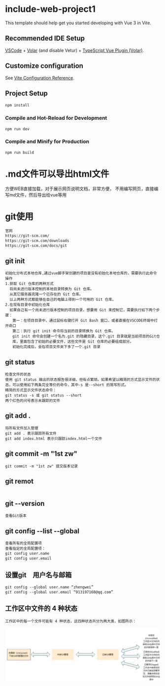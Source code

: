 # include-web-project1

This template should help get you started developing with Vue 3 in Vite.

## Recommended IDE Setup

[VSCode](https://code.visualstudio.com/) + [Volar](https://marketplace.visualstudio.com/items?itemName=Vue.volar) (and disable Vetur) + [TypeScript Vue Plugin (Volar)](https://marketplace.visualstudio.com/items?itemName=Vue.vscode-typescript-vue-plugin).

## Customize configuration

See [Vite Configuration Reference](https://vitejs.dev/config/).

## Project Setup

```sh
npm install
```

### Compile and Hot-Reload for Development

```sh
npm run dev
```

### Compile and Minify for Production

```sh
npm run build
```
# .md文件可以导出html文件
方便WEB直接加载，对于展示网页说明文档，非常方便，
不用编写网页，直接编写md文件，然后导出给vue等用
# git使用
```
官网
https://git-scm.com/
https://git-scm.com/downloads
https://git-scm.com/docs/git
```
## git init  
```
初始化分布式本地仓库,通过vue脚手架创建的项目是没有初始化本地仓库的，需要执行此命令操作
1.获取 Git 仓库的两种方式
  将尚未进行版本控制的本地目录转换为 Git 仓库。
  从其它服务器克隆一个已存在的 Git 仓库。
  以上两种方式都能够在自己的电脑上得到一个可用的 Git 仓库。
2.在现有目录中初始化仓库
  如果自己有一个尚未进行版本控制的项目目录，想要用 Git 来控制它，需要执行如下两个步骤：
　　第一：在项目目录中，通过鼠标右键打开 Git Bash 窗口，或者直接在VSCODE终端中打开命口
　　第二：执行 git init 命令将当前的目录转换为 Git 仓库。
　　git init 命令会创建一个名为.git 的隐藏目录，这个.git 目录就是当前项目的Git仓
　　库，里面包含了初始的必要文件，这些文件是 Git 仓库的必要组成部分。
　　初始化完成后，会在项目文件夹下多了一个.git 目录

```
## git status
```
检查文件的状态
使用 git status 输出的状态报告很详细，但有点繁琐。如果希望以精简的方式显示文件的状态，可以使用如下两条完全等价的命令，其中-s 是--short 的简写形式。
精简的方式显示文件状态命令：
git status -s 或 git status --short
两个红色的问号表示未跟踪的文件
```
## git add . 
``` 
将所有文件加入管理
git add . 表示跟踪所有文件
git add index.html 表示只跟踪index.html一个文件
```
## git commit -m "1st zw" 
```
git commit -m "1st zw" 提交版本记录
```
## git remot 
```

```
## git --version
```
查看Git版本
```
## git config --list --global
```
查看所有的全局配置项
查看指定的全局配置项：
git config user.name
git config user.email
```
## 设置git　用户名与邮箱
```
git config --global user.name “zhengwei”
git config --global user.email “913197160@qq.com”
```
## 工作区中文件的 4 种状态
```
工作区中的每一个文件可能有 4 种状态，这四种状态共分为两大类，如图所示：
```
![image](ReadMeP1.PNG)

